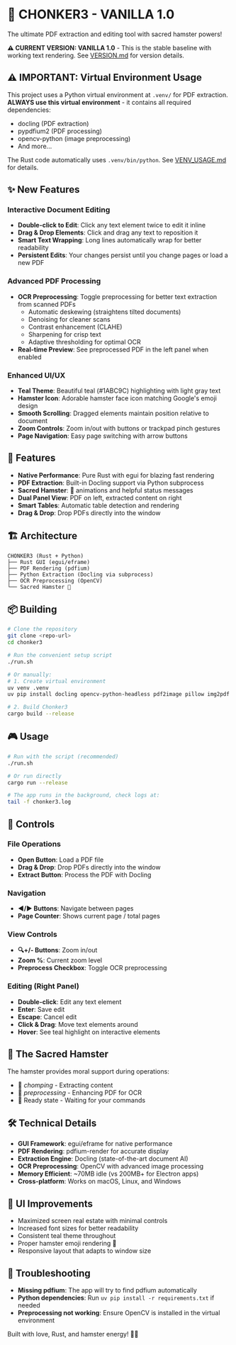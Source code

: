 # 🐹 CHONKER3 - VANILLA 1.0

The ultimate PDF extraction and editing tool with sacred hamster powers!

**⚠️ CURRENT VERSION: VANILLA 1.0** - This is the stable baseline with working text rendering.
See [VERSION.md](VERSION.md) for version details.

## ⚠️ IMPORTANT: Virtual Environment Usage

This project uses a Python virtual environment at `.venv/` for PDF extraction.
**ALWAYS use this virtual environment** - it contains all required dependencies:
- docling (PDF extraction)
- pypdfium2 (PDF processing)
- opencv-python (image preprocessing)
- And more...

The Rust code automatically uses `.venv/bin/python`. 
See [VENV_USAGE.md](VENV_USAGE.md) for details.

## ✨ New Features

### Interactive Document Editing
- **Double-click to Edit**: Click any text element twice to edit it inline
- **Drag & Drop Elements**: Click and drag any text to reposition it
- **Smart Text Wrapping**: Long lines automatically wrap for better readability
- **Persistent Edits**: Your changes persist until you change pages or load a new PDF

### Advanced PDF Processing
- **OCR Preprocessing**: Toggle preprocessing for better text extraction from scanned PDFs
  - Automatic deskewing (straightens tilted documents)
  - Denoising for cleaner scans
  - Contrast enhancement (CLAHE)
  - Sharpening for crisp text
  - Adaptive thresholding for optimal OCR
- **Real-time Preview**: See preprocessed PDF in the left panel when enabled

### Enhanced UI/UX
- **Teal Theme**: Beautiful teal (#1ABC9C) highlighting with light gray text
- **Hamster Icon**: Adorable hamster face icon matching Google's emoji design
- **Smooth Scrolling**: Dragged elements maintain position relative to document
- **Zoom Controls**: Zoom in/out with buttons or trackpad pinch gestures
- **Page Navigation**: Easy page switching with arrow buttons

## 🚀 Features

- **Native Performance**: Pure Rust with egui for blazing fast rendering
- **PDF Extraction**: Built-in Docling support via Python subprocess
- **Sacred Hamster**: 🐹 animations and helpful status messages
- **Dual Panel View**: PDF on left, extracted content on right
- **Smart Tables**: Automatic table detection and rendering
- **Drag & Drop**: Drop PDFs directly into the window

## 🏗️ Architecture

```
CHONKER3 (Rust + Python)
├── Rust GUI (egui/eframe)
├── PDF Rendering (pdfium)
├── Python Extraction (Docling via subprocess)
├── OCR Preprocessing (OpenCV)
└── Sacred Hamster 🐹
```

## 📦 Building

```bash
# Clone the repository
git clone <repo-url>
cd chonker3

# Run the convenient setup script
./run.sh

# Or manually:
# 1. Create virtual environment
uv venv .venv
uv pip install docling opencv-python-headless pdf2image pillow img2pdf numpy

# 2. Build Chonker3
cargo build --release
```

## 🎮 Usage

```bash
# Run with the script (recommended)
./run.sh

# Or run directly
cargo run --release

# The app runs in the background, check logs at:
tail -f chonker3.log
```

## 🎯 Controls

### File Operations
- **Open Button**: Load a PDF file
- **Drag & Drop**: Drop PDFs directly into the window
- **Extract Button**: Process the PDF with Docling

### Navigation
- **◀/▶ Buttons**: Navigate between pages
- **Page Counter**: Shows current page / total pages

### View Controls
- **🔍+/- Buttons**: Zoom in/out
- **Zoom %**: Current zoom level
- **Preprocess Checkbox**: Toggle OCR preprocessing

### Editing (Right Panel)
- **Double-click**: Edit any text element
- **Enter**: Save edit
- **Escape**: Cancel edit
- **Click & Drag**: Move text elements around
- **Hover**: See teal highlight on interactive elements

## 🐹 The Sacred Hamster

The hamster provides moral support during operations:
- 🐹 *chomping* - Extracting content
- 🐹 *preprocessing* - Enhancing PDF for OCR
- 🐹 Ready state - Waiting for your commands

## 🛠️ Technical Details

- **GUI Framework**: egui/eframe for native performance
- **PDF Rendering**: pdfium-render for accurate display
- **Extraction Engine**: Docling (state-of-the-art document AI)
- **OCR Preprocessing**: OpenCV with advanced image processing
- **Memory Efficient**: ~70MB idle (vs 200MB+ for Electron apps)
- **Cross-platform**: Works on macOS, Linux, and Windows

## 🎨 UI Improvements

- Maximized screen real estate with minimal controls
- Increased font sizes for better readability
- Consistent teal theme throughout
- Proper hamster emoji rendering 🐹
- Responsive layout that adapts to window size

## 🔧 Troubleshooting

- **Missing pdfium**: The app will try to find pdfium automatically
- **Python dependencies**: Run `uv pip install -r requirements.txt` if needed
- **Preprocessing not working**: Ensure OpenCV is installed in the virtual environment

Built with love, Rust, and hamster energy! 🐹✨